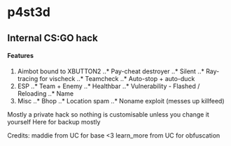 # p4st3d
## Internal CS:GO hack

#### Features
1. Aimbot bound to XBUTTON2
..* Pay-cheat destroyer
..* Silent
..* Ray-tracing for vischeck
..* Teamcheck
..* Auto-stop + auto-duck
2. ESP
..* Team + Enemy
..* Healthbar
..* Vulnerability - Flashed / Reloading
..* Name
3. Misc
..* Bhop
..* Location spam
..* Noname exploit (messes up killfeed)

Mostly a private hack so nothing is customisable unless you change it yourself
Here for backup mostly

Credits:
maddie from UC for base <3
learn_more from UC for obfuscation
